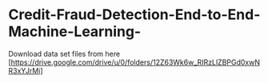 # Credit-Fraud-Detection-End-to-End-Machine-Learning-

Download data set files from here [https://drive.google.com/drive/u/0/folders/12Z63Wk6w_RIRzLlZBPGd0xwNR3xYJrMi]
